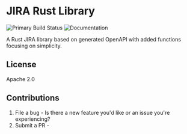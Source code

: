 # JIRA Rust Library

![Primary Build Status](https://github.com/hdost/jira-rust/workflows/Continuous%20integration/badge.svg)
![Documentation](https://docs.rs/jira/badge.svg)

A Rust JIRA library based on generated OpenAPI with added functions focusing on simplicity.

## License

Apache 2.0

## Contributions

1. File a bug - Is there a new feature you'd like or an issue you're experiencing?
2. Submit a PR -
